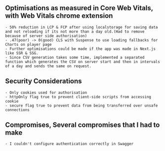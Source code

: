 ## Optimisations as measured in Core Web Vitals, with Web Vitals chrome extension
    - 50% reduction in LCP & FCP after using localstorage for saving data and not reloading if its not more than a day old.(Had to remove because of server side authorisation)
    - .47(poor) -> 0(good) CLS with Suspense to use loading fallbacks for Charts on player page 
    - Further optimisations could be made if the app was made in Next.js like SSR & SSG.
    - Since CSV generation takes some time, implemented a separated function which generates the CSV on server start and then in intervals of a day and sends the same on request.

## Security Considerations
    - Only cookies used for authorisation
    - httpOnly flag true to prevent client-side scripts from accessing cookie
    - secure flag true to prevent data from being transferred over unsafe connections

## Compromises, Several compromises that I had to make
    - I couldn't configure authentication correctly in Swagger